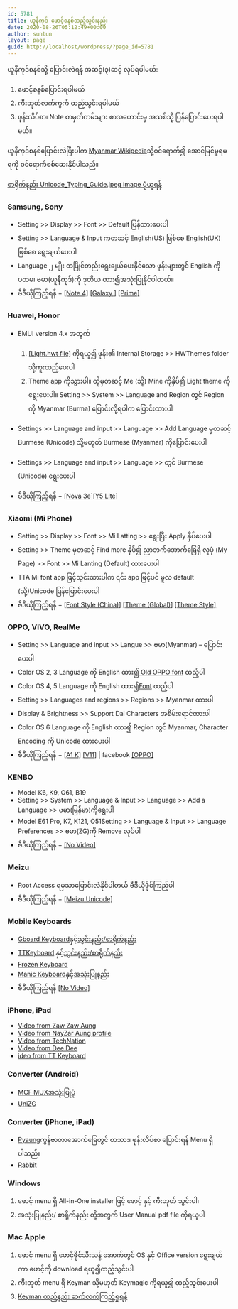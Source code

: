 ```yaml
---
id: 5781
title: ယူနီကုဒ် ‌ဖောင့်စနစ်ထည့်သွင်းနည်း
date: 2020-08-26T05:12:49+00:00
author: suntun
layout: page
guid: http://localhost/wordpress/?page_id=5781
---
```


ယူနီကုဒ်စနစ်သို့ ပြောင်းလဲရန် အဆင့်(၃)ဆင့် လုပ်ရပါမယ်:
1. ဖောင့်စနစ်ပြောင်းရပါမယ် 
2. ကီးဘုတ်လက်ကွက် ထည့်သွင်းရပါမယ် 
3. ဖုန်းလိပ်စာ၊ Note စာမှတ်တမ်းများ စာအဟောင်းမှ အသစ်သို့ ပြန်ပြောင်းပေးရပါမယ်။ 

ယူနီကုဒ်စနစ်ပြောင်းလဲပြီးပါက [Myanmar Wikipedia](href="https://my.wikipedia.org/wiki/ဗဟိုစာမျက်နှာ)သို့ဝင်ရောက်၍ အောင်မြင်မှုရမရကို ဝင်ရောက်စစ်ဆေးနိုင်ပါသည်။

[စာရိုက်နည်း Unicode\_Typing\_Guide.jpeg image ပုံယူရန်](http://localhost/wordpress/downloads/Unicode_Typing_Guide.jpg)

### Samsung, Sony
 * Setting >> Display >> Font >> Default ပြန်ထားပေးပါ
 * Setting >> Language & Input ကတဆင့် English(US) ဖြစ်စေ English(UK) ဖြစ်စေ ရွေးချယ်ပေးပါ
 * Language ၂ မျိုး တပြိုင်တည်းရွေးချယ်ပေးနိုင်သော ဖုန်းများတွင် English ကိုပထမ၊ ဗမာ(ယူနီကုဒ်)ကို ဒုတိယ ထား၍အသုံးပြုနိုင်ပါတယ်။
 * ဗီဒီယိုကြည့်ရန် − [[Note 4]](https://youtu.be/ONfnNTfiyjA) [[Galaxy ]](https://www.facebook.com/SamsungMyanmar/videos/369951763951794/) [[Prime]](https://youtu.be/p-1NC63SQLI)
 
### Huawei, Honor
 * EMUI version 4.x အတွက်
 
	1. [[Light.hwt file]](http://localhost/wordpress/downloads/Light.hwt) ကိုရယူ၍ ဖုန်း၏ Internal Storage >> HWThemes folder သို့ကူးထည့်ပေးပါ
	2. Theme app ကိုသွားပါ။ ထိုမှတဆင့် Me (သို့) Mine ကိုနှိပ်၍ Light theme ကိုရွေး‌ပေးပါ။ Setting >> System >> Language and Region တွင် Region ကို Myanmar (Burma) ပြောင်းလို့ရပါက ပြောင်းထားပါ
 * Settings >> Language and input >> Language >> Add Language မှတဆင့် Burmese (Unicode) သို့မဟုတ် Burmese (Myanmar) ကိုပြောင်းပေးပါ
 * Settings >> Language and input >> Language >> တွင် Burmese (Unicode) ရွေးပေးပါ
 * ဗီဒီယိုကြည့်ရန် − [[Nova 3e]](https://youtu.be/inNj8WbJYnY)[[Y5 Lite]](https://youtu.be/7V9_RH1We_s)
 
### Xiaomi (Mi Phone)
  * Setting >> Display >> Font >> Mi Latting >> ရွေးပြီး Apply နှိပ်ပေးပါ
  * Setting >> Theme မှတဆင့် Find more နှိပ်၍ ညာဘက်အောက်ခြေရှိ လူပုံ (My Page) >> Font >> Mi Lanting (Default) ထားပေးပါ
  * TTA Mi font app ဖြင့်သွင်းထားပါက ၎င်း app ဖြင့်ပင် မူလ default (သို့)Unicode ပြန်ပြောင်းပေးပါ
  * ဗီဒီယိုကြည့်ရန် − [[Font Style (China)]](https://youtu.be/rUw_xpzPxys) [[Theme (Global)]](https://youtu.be/nYMRPruLnlo) [[Theme Style]](https://youtu.be/4I-lu9M9h54)

### OPPO, VIVO, RealMe
  * Setting >> Language and input >> Langue >> ဗမာ(Myanmar) &#8211; ပြောင်းပေးပါ
  * Color OS 2, 3 Language ကို English ထား၍<a rel="noreferrer noopener" href="https://www.mmunifonts.com/2019/09/old-oppo-font.html" target="_blank">&nbsp;Old OPPO font</a>&nbsp;ထည့်ပါ
  * Color OS 4, 5 Language ကို English ထား၍[Font](https://www.mmunifonts.com/2019/09/myanmar-unicode-oppo-vivo.html) ထည့်ပါ
  * Setting >> Languages and regions >> Regions >> Myanmar ထားပါ
  * Display & Brightness >> Support Dai Characters အစိမ်းရောင်ထားပါ
  * Color OS 6 Language ကို English ထား၍ Region တွင် Myanmar, Character Encoding ကို Unicode ထားပေးပါ
  * ဗီဒီယိုကြည့်ရန် − [[A1 K]](https://youtu.be/N6e89vCVP8Y) [[V11]](https://web.facebook.com/100014079133748/videos/719165085229456/) | facebook [[OPPO]](https://web.facebook.com/oppomyanmar/posts/1392901820867702)

### KENBO
  * Model K6, K9, O61, B19
  * Setting >> System >> Language & Input >> Language >> Add a Language >> ဗမာ(မြန်မာ)ကိုရွေးပါ
  * Model E61 Pro, K7, K121, O51Setting >> Language & Input >> Language Preferences >> ဗမာ(ZG)ကို Remove လုပ်ပါ
  * ဗီဒီယိုကြည့်ရန် − [[No Video]](http://localhost/unicodetoday/)

### Meizu
  * Root Access ရမှသာပြောင်းလဲနိုင်ပါတယ် ဗီဒီယိုဖိုင်ကြည့်ပါ
  * ဗီဒီယိုကြည့်ရန် − [[Meizu Unicode]](https://youtu.be/4JuIcl8wgyg)

### Mobile Keyboards
  * [Gboard Keyboard](https://play.google.com/store/apps/details?id=com.google.android.inputmethod.latin&hl=en&fbclid=IwAR0vMj2KCsstq6lxMjMHYfFKncdYbZZPcPUbZMjA8mvwBmMB13FkRvNMONI)နှင့်[သွင်းနည်း/စာရိုက်နည်း]("http://localhost/wordpress/?p=2848)
  * [TTKeyboard](https://play.google.com/store/apps/details?id=com.myopenware.ttkeyboard.latin&fbclid=IwAR18Se6lRSQc9Li8tsSDQIq9HgS88QwUJtuaI4XEp4uw-IdF773foiT3x74) နှင့်[သွင်းနည်း/စာရိုက်နည်း](http://localhost/wordpress/?p=2848)
  * [Frozen Keyboard](https://play.google.com/store/apps/details?id=ninja.thiha.frozenkeyboard2&fbclid=IwAR2TstWZeJJGjmlWIkvWO0ErAuSnWfV1Vc9EJk2cLpy7eNpw2KT_W-iRQzI)
  * [Manic Keyboard](https://apkpure.com/manic-myanmar-unicode-keyboard/com.lmkhant.android.manickeyboard?fbclid=IwAR2yKUu5mgHuuZ2qNnO62lRC1NpuIxmub2HdY4MF4x8WWIXRCqEwVVvoRHs)နှင့်[အသုံးပြုနည်း](https://myanmarmiunicode.blogspot.com/2018/05/manic-keyboard.html?fbclid=IwAR0cIVmi7G08kAOISjViUSjMmjKtoo9P0WH0egnCYtTnV1nBUleYOPCo2b8)
  * ဗီဒီယိုကြည့်ရန် [[No Video]](http://localhost/unicodetoday/)

### iPhone, iPad
  * [Video from Zaw Zaw Aung](https://youtu.be/MlrxTu99i_A)
  * [Video from NayZar Aung profile](https://www.facebook.com/Konayzar/videos/10208378960294277/UzpfSTEzMTM0MDU5MDU6MTAyMjAwNzYyNjE2Mzk1MDA)
  * [Video from TechNation](https://www.facebook.com/officialtechnation/videos/957740101231480/UzpfSTQzNzg5Mzg4OTkyODcwMTo5MDkwNTQ5MTYxNDU5Mjc/)
  * [Video from Dee Dee](https://www.facebook.com/larphardee/videos/501258980663595/)
  * [ideo from TT Keyboard](https://web.facebook.com/watch/?v=2901641493196377)

### Converter (Android)
  * [MCF MUX](https://connectmux.mitcloud.com/)[အသုံးပြုပုံ](https://youtu.be/vjxl0idcz2k)
  * [UniZG](https://play.google.com/store/apps/details?id=com.justicecoder.unizg)

### Converter (iPhone, iPad)
  * [Pyaung](https://apps.apple.com/us/app/pyaung/id1039690192)ကွန်ဗာတာအောက်ခြေတွင် စာသား၊ ဖုန်းလိပ်စာ ပြောင်းရန် Menu ရှိပါသည်။
  * [Rabbit](https://apps.apple.com/us/app/rabbit-converter/id1032950289)

### Windows
  1. ဖောင့် menu ရှိ All-in-One installer ဖြင့် ဖောင့် နှင့် ကီးဘုတ် သွင်းပါ၊
  2. အသုံးပြုနည်း/ စာရိုက်နည်း တို့အတွက် User Manual pdf file ကိုရယူပါ

### Mac Apple
  1. ဖောင့် menu ရှိ ဖောင့်ဖိုင်သီးသန့် အောက်တွင် OS နှင့် Office version ရွေးချယ်ကာ ဖောင့်ကို download ရယူ၍ထည့်သွင်းပါ
  2. ကီးဘုတ် menu ရှိ Keyman သို့မဟုတ် Keymagic ကိုရယူ၍ ထည့်သွင်းပေးပါ
  3. [Keyman ထည့်နည်း ဆက်လက်ကြည့်ရှုရန်](http://localhost/wordpress/?p=2405)
  
<div class="wp-block-group">
  <div class="wp-block-group__inner-container">
  </div>
</div>
